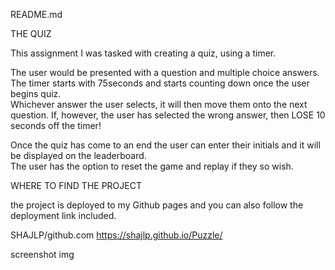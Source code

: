 README.md

THE QUIZ

This assignment I was tasked with creating a quiz, using a timer.

The user would be presented with a question and multiple choice answers.  The timer starts with 75seconds and starts counting down once the user begins quiz.  
Whichever answer the user selects, it will then move them onto the next question.
If, however, the user has selected the wrong answer, then LOSE 10 seconds off the timer!

Once the quiz has come to an end the user can enter their initials and it will be displayed on the leaderboard.  
The user has the option to reset the game and replay if they so wish.

WHERE TO FIND THE PROJECT

the project is deployed to my Github pages and you can also follow the deployment link included.

SHAJLP/github.com
https://shajlp.github.io/Puzzle/

screenshot img
